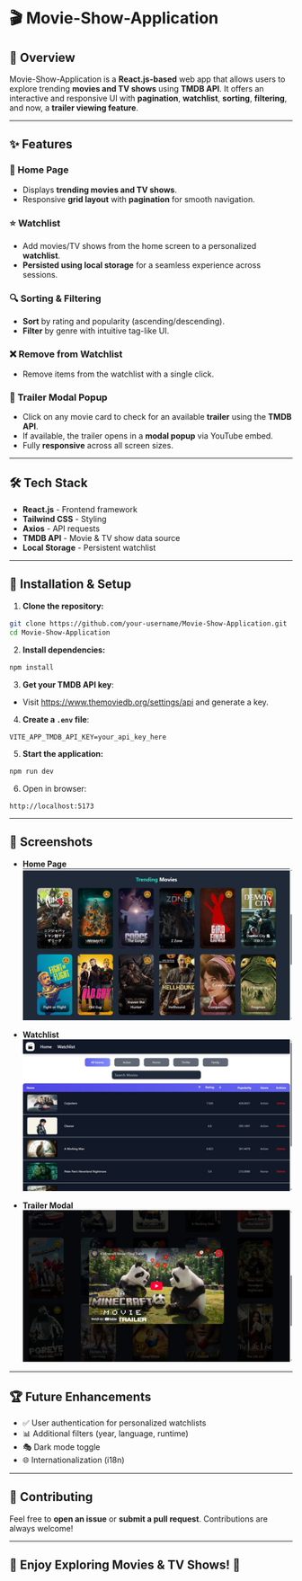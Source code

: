 # 🎬 Movie-Show-Application

## 📌 Overview
Movie-Show-Application is a **React.js-based** web app that allows users to explore trending **movies and TV shows** using **TMDB API**. It offers an interactive and responsive UI with **pagination**, **watchlist**, **sorting**, **filtering**, and now, a **trailer viewing feature**.

---

## ✨ Features

### 📌 Home Page
- Displays **trending movies and TV shows**.
- Responsive **grid layout** with **pagination** for smooth navigation.

### ⭐ Watchlist
- Add movies/TV shows from the home screen to a personalized **watchlist**.
- **Persisted using local storage** for a seamless experience across sessions.

### 🔍 Sorting & Filtering
- **Sort** by rating and popularity (ascending/descending).
- **Filter** by genre with intuitive tag-like UI.

### ❌ Remove from Watchlist
- Remove items from the watchlist with a single click.

### 🎥 Trailer Modal Popup
- Click on any movie card to check for an available **trailer** using the **TMDB API**.
- If available, the trailer opens in a **modal popup** via YouTube embed.
- Fully **responsive** across all screen sizes.

---

## 🛠 Tech Stack
- **React.js** - Frontend framework
- **Tailwind CSS** - Styling
- **Axios** - API requests
- **TMDB API** - Movie & TV show data source
- **Local Storage** - Persistent watchlist

---

## 🚀 Installation & Setup

1. **Clone the repository:**
```bash
git clone https://github.com/your-username/Movie-Show-Application.git
cd Movie-Show-Application
```

2. **Install dependencies:**
```bash
npm install
```

3. **Get your TMDB API key**:
- Visit https://www.themoviedb.org/settings/api and generate a key.

4. **Create a `.env` file**:
```env
VITE_APP_TMDB_API_KEY=your_api_key_here
```

5. **Start the application:**
```bash
npm run dev
```

6. Open in browser:
```
http://localhost:5173
```

---

## 📸 Screenshots
- **Home Page**
![Home Screen](./public/screenshots/home-screen.jpg)

- **Watchlist**
![Watchlist Section](./public/screenshots/watchlist.jpg)

- **Trailer Modal**
![Trailer popup](./public/screenshots/trailer.jpg)

---

## 🏆 Future Enhancements
- ✅ User authentication for personalized watchlists
- 📊 Additional filters (year, language, runtime)
- 🎭 Dark mode toggle
- 🌐 Internationalization (i18n)

---

## 🤝 Contributing
Feel free to **open an issue** or **submit a pull request**. Contributions are always welcome!

---

## 🚀 Enjoy Exploring Movies & TV Shows! 🍿